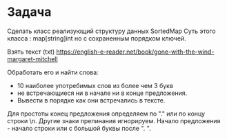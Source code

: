# Задача

Сделать класс реализующий структуру данных SortedMap
Суть этого класса :  map[string]int но с сохраненным порядком ключей.

Взять  текст  (txt) https://english-e-reader.net/book/gone-with-the-wind-margaret-mitchell    

Обработать его и найти слова: 
- 10 наиболее употребимых слов из более чем 3 букв
- не встречающиеся ни в начале ни в конце предложения. 
- Вывести в порядке как они встречались в тексте. 

Для простоты конец предложения определяем по "." или по концу строки \n.  Другие знаки препинания игнорируем.
Начало предложения - начало строки или с большой буквы после ". ".
